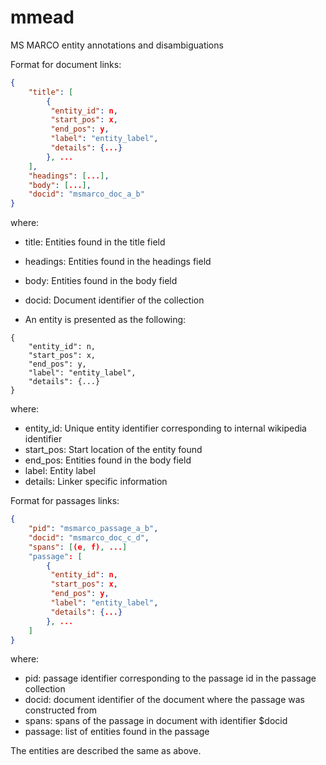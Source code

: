 # mmead
MS MARCO entity annotations and disambiguations

Format for document links:

```json
{
    "title": [
        {
         "entity_id": n,
         "start_pos": x,
         "end_pos": y, 
         "label": "entity_label",
         "details": {...}
        }, ...
    ],
    "headings": [...],
    "body": [...],
    "docid": "msmarco_doc_a_b" 
}
```
where: 
- title: Entities found in the title field
- headings: Entities found in the headings field
- body: Entities found in the body field
- docid: Document identifier of the collection

- An entity is presented as the following:
```
{
    "entity_id": n, 
    "start_pos": x,
    "end_pos": y, 
    "label": "entity_label",
    "details": {...}
}
```

where:
- entity_id: Unique entity identifier corresponding to internal wikipedia identifier
- start_pos: Start location of the entity found
- end_pos: Entities found in the body field
- label: Entity label
- details: Linker specific information 

Format for passages links:

```json
{
    "pid": "msmarco_passage_a_b",
    "docid": "msmarco_doc_c_d",
    "spans": [(e, f), ...]
    "passage": [
        {
         "entity_id": n,
         "start_pos": x,
         "end_pos": y, 
         "label": "entity_label",
         "details": {...}
        }, ...
    ]
}
```

where:
- pid: passage identifier corresponding to the passage id in the passage collection
- docid: document identifier of the document where the passage was constructed from
- spans: spans of the passage in document with identifier $docid
- passage: list of entities found in the passage

The entities are described the same as above. 
